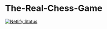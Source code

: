 # The-Real-Chess-Game

[![Netlify Status](https://api.netlify.com/api/v1/badges/9e01dd6d-1d54-45d2-ac17-8b5e8e366fe2/deploy-status)](https://app.netlify.com/sites/the-real-chess-game/deploys)